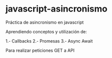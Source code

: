 # javascript-asincronismo
Práctica de asincronismo en javascript 

Aprendiendo conceptos y utilización de:

1.- Callbacks
2.- Promesas
3.- Async Await

Para realizar peticiones GET a API
